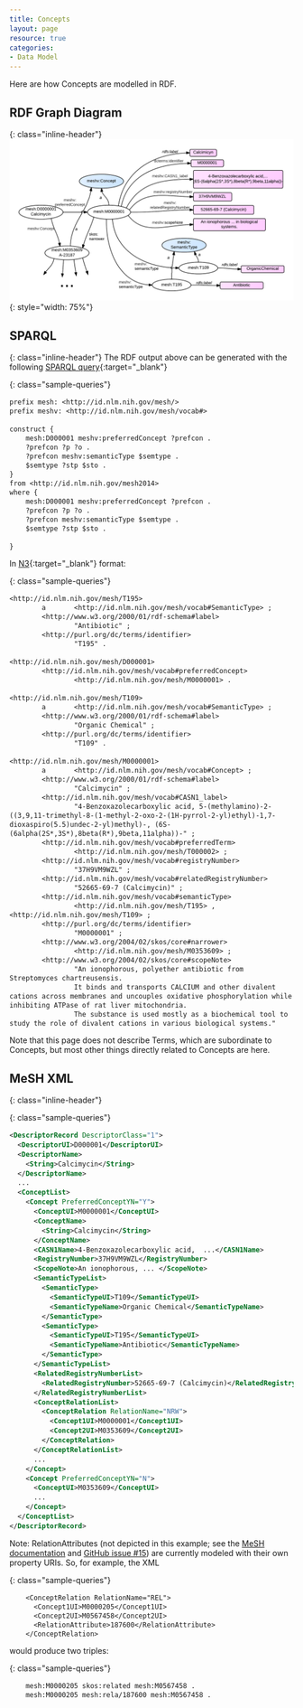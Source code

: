 ```yaml
---
title: Concepts
layout: page
resource: true
categories:
- Data Model
---
```

Here are how Concepts are modelled in RDF.

## RDF Graph Diagram
{: class="inline-header"}
![Concept RDF Graph Diagram](images/Concepts.png){: style="width: 75%"}


## SPARQL
{: class="inline-header"}
The RDF output above can be generated with the following [SPARQL query](http://iddev.nlm.nih.gov/mesh/sparql?query=PREFIX+rdf%3A+%3Chttp%3A%2F%2Fwww.w3.org%2F1999%2F02%2F22-rdf-syntax-ns%23%3E%0D%0APREFIX+rdfs%3A+%3Chttp%3A%2F%2Fwww.w3.org%2F2000%2F01%2Frdf-schema%23%3E%0D%0APREFIX+owl%3A+%3Chttp%3A%2F%2Fwww.w3.org%2F2002%2F07%2Fowl%23%3E%0D%0APREFIX+xsd%3A+%3Chttp%3A%2F%2Fwww.w3.org%2F2001%2FXMLSchema%23%3E%0D%0APREFIX+dc%3A+%3Chttp%3A%2F%2Fpurl.org%2Fdc%2Felements%2F1.1%2F%3E%0D%0APREFIX+dcterms%3A+%3Chttp%3A%2F%2Fpurl.org%2Fdc%2Fterms%2F%3E%0D%0APREFIX+dbpedia2%3A+%3Chttp%3A%2F%2Fdbpedia.org%2Fproperty%2F%3E%0D%0APREFIX+dbpedia%3A+%3Chttp%3A%2F%2Fdbpedia.org%2F%3E%0D%0APREFIX+foaf%3A+%3Chttp%3A%2F%2Fxmlns.com%2Ffoaf%2F0.1%2F%3E%0D%0APREFIX+skos%3A+%3Chttp%3A%2F%2Fwww.w3.org%2F2004%2F02%2Fskos%2Fcore%23%3E%0D%0APREFIX+meshv%3A+%3Chttp%3A%2F%2Fid.nlm.nih.gov%2Fmesh%2Fvocab%23%3E%0D%0APREFIX+mesh%3A+%3Chttp%3A%2F%2Fid.nlm.nih.gov%2Fmesh%2F%3E%0D%0A%0D%0Aconstruct+%7B%0D%0A++++mesh%3AD000001+meshv%3ApreferredConcept+%3Fprefcon+.%0D%0A++++%3Fprefcon+%3Fp+%3Fo+.%0D%0A++++%3Fprefcon+meshv%3AsemanticType+%24semtype+.%0D%0A++++%24semtype+%3Fstp+%24sto+.%0D%0A%7D%0D%0Afrom+%3Chttp%3A%2F%2Fid.nlm.nih.gov%2Fmesh2014%3E%0D%0Awhere+%7B%0D%0A++++mesh%3AD000001+meshv%3ApreferredConcept+%3Fprefcon+.%0D%0A++++%3Fprefcon+%3Fp+%3Fo+.%0D%0A++++%3Fprefcon+meshv%3AsemanticType+%24semtype+.%0D%0A++++%24semtype+%3Fstp+%24sto+.%0D%0A%0D%0A%7D&render=HTML&limit=50&offset=0#lodestart-sparql-results){:target="_blank"}

{: class="sample-queries"}
```sparql
prefix mesh: <http://id.nlm.nih.gov/mesh/>
prefix meshv: <http://id.nlm.nih.gov/mesh/vocab#>

construct {
    mesh:D000001 meshv:preferredConcept ?prefcon .
    ?prefcon ?p ?o .
    ?prefcon meshv:semanticType $semtype .
    $semtype ?stp $sto .
}
from <http://id.nlm.nih.gov/mesh2014>
where {
    mesh:D000001 meshv:preferredConcept ?prefcon .
    ?prefcon ?p ?o .
    ?prefcon meshv:semanticType $semtype .
    $semtype ?stp $sto .

}
```

In [N3](http://iddev.nlm.nih.gov/mesh/servlet/query?query=PREFIX%20rdf%3A%20%3Chttp%3A%2F%2Fwww.w3.org%2F1999%2F02%2F22-rdf-syntax-ns%23%3E%0D%0APREFIX%20rdfs%3A%20%3Chttp%3A%2F%2Fwww.w3.org%2F2000%2F01%2Frdf-schema%23%3E%0D%0APREFIX%20owl%3A%20%3Chttp%3A%2F%2Fwww.w3.org%2F2002%2F07%2Fowl%23%3E%0D%0APREFIX%20xsd%3A%20%3Chttp%3A%2F%2Fwww.w3.org%2F2001%2FXMLSchema%23%3E%0D%0APREFIX%20dc%3A%20%3Chttp%3A%2F%2Fpurl.org%2Fdc%2Felements%2F1.1%2F%3E%0D%0APREFIX%20dcterms%3A%20%3Chttp%3A%2F%2Fpurl.org%2Fdc%2Fterms%2F%3E%0D%0APREFIX%20dbpedia2%3A%20%3Chttp%3A%2F%2Fdbpedia.org%2Fproperty%2F%3E%0D%0APREFIX%20dbpedia%3A%20%3Chttp%3A%2F%2Fdbpedia.org%2F%3E%0D%0APREFIX%20foaf%3A%20%3Chttp%3A%2F%2Fxmlns.com%2Ffoaf%2F0.1%2F%3E%0D%0APREFIX%20skos%3A%20%3Chttp%3A%2F%2Fwww.w3.org%2F2004%2F02%2Fskos%2Fcore%23%3E%0D%0APREFIX%20meshv%3A%20%3Chttp%3A%2F%2Fid.nlm.nih.gov%2Fmesh%2Fvocab%23%3E%0D%0APREFIX%20mesh%3A%20%3Chttp%3A%2F%2Fid.nlm.nih.gov%2Fmesh%2F%3E%0D%0A%0D%0Aconstruct%20%7B%0D%0A%20%20%20%20mesh%3AD000001%20meshv%3ApreferredConcept%20%3Fprefcon%20.%0D%0A%20%20%20%20%3Fprefcon%20%3Fp%20%3Fo%20.%0D%0A%20%20%20%20%3Fprefcon%20meshv%3AsemanticType%20%24semtype%20.%0D%0A%20%20%20%20%24semtype%20%3Fstp%20%24sto%20.%0D%0A%7D%0D%0Afrom%20%3Chttp%3A%2F%2Fid.nlm.nih.gov%2Fmesh2014%3E%0D%0Awhere%20%7B%0D%0A%20%20%20%20mesh%3AD000001%20meshv%3ApreferredConcept%20%3Fprefcon%20.%0D%0A%20%20%20%20%3Fprefcon%20%3Fp%20%3Fo%20.%0D%0A%20%20%20%20%3Fprefcon%20meshv%3AsemanticType%20%24semtype%20.%0D%0A%20%20%20%20%24semtype%20%3Fstp%20%24sto%20.%0D%0A%0D%0A%7D&format=N3){:target="_blank"} format:

{: class="sample-queries"}
```
<http://id.nlm.nih.gov/mesh/T195>
        a       <http://id.nlm.nih.gov/mesh/vocab#SemanticType> ;
        <http://www.w3.org/2000/01/rdf-schema#label>
                "Antibiotic" ;
        <http://purl.org/dc/terms/identifier>
                "T195" .

<http://id.nlm.nih.gov/mesh/D000001>
        <http://id.nlm.nih.gov/mesh/vocab#preferredConcept>
                <http://id.nlm.nih.gov/mesh/M0000001> .

<http://id.nlm.nih.gov/mesh/T109>
        a       <http://id.nlm.nih.gov/mesh/vocab#SemanticType> ;
        <http://www.w3.org/2000/01/rdf-schema#label>
                "Organic Chemical" ;
        <http://purl.org/dc/terms/identifier>
                "T109" .

<http://id.nlm.nih.gov/mesh/M0000001>
        a       <http://id.nlm.nih.gov/mesh/vocab#Concept> ;
        <http://www.w3.org/2000/01/rdf-schema#label>
                "Calcimycin" ;
        <http://id.nlm.nih.gov/mesh/vocab#CASN1_label>
                "4-Benzoxazolecarboxylic acid, 5-(methylamino)-2-((3,9,11-trimethyl-8-(1-methyl-2-oxo-2-(1H-pyrrol-2-yl)ethyl)-1,7-dioxaspiro(5.5)undec-2-yl)methyl)-, (6S-(6alpha(2S*,3S*),8beta(R*),9beta,11alpha))-" ;
        <http://id.nlm.nih.gov/mesh/vocab#preferredTerm>
                <http://id.nlm.nih.gov/mesh/T000002> ;
        <http://id.nlm.nih.gov/mesh/vocab#registryNumber>
                "37H9VM9WZL" ;
        <http://id.nlm.nih.gov/mesh/vocab#relatedRegistryNumber>
                "52665-69-7 (Calcimycin)" ;
        <http://id.nlm.nih.gov/mesh/vocab#semanticType>
                <http://id.nlm.nih.gov/mesh/T195> , <http://id.nlm.nih.gov/mesh/T109> ;
        <http://purl.org/dc/terms/identifier>
                "M0000001" ;
        <http://www.w3.org/2004/02/skos/core#narrower>
                <http://id.nlm.nih.gov/mesh/M0353609> ;
        <http://www.w3.org/2004/02/skos/core#scopeNote>
                "An ionophorous, polyether antibiotic from Streptomyces chartreusensis.
                It binds and transports CALCIUM and other divalent cations across membranes and uncouples oxidative phosphorylation while inhibiting ATPase of rat liver mitochondria.
                The substance is used mostly as a biochemical tool to study the role of divalent cations in various biological systems."

```




Note that this page does not describe Terms, which are subordinate to Concepts, but most other things directly related to Concepts are here.

## MeSH XML
{: class="inline-header"}

{: class="sample-queries"}
```xml
<DescriptorRecord DescriptorClass="1">
  <DescriptorUI>D000001</DescriptorUI>
  <DescriptorName>
    <String>Calcimycin</String>
  </DescriptorName>
  ...
  <ConceptList>
    <Concept PreferredConceptYN="Y">
      <ConceptUI>M0000001</ConceptUI>
      <ConceptName>
        <String>Calcimycin</String>
      </ConceptName>
      <CASN1Name>4-Benzoxazolecarboxylic acid,  ...</CASN1Name>
      <RegistryNumber>37H9VM9WZL</RegistryNumber>
      <ScopeNote>An ionophorous, ... </ScopeNote>
      <SemanticTypeList>
        <SemanticType>
          <SemanticTypeUI>T109</SemanticTypeUI>
          <SemanticTypeName>Organic Chemical</SemanticTypeName>
        </SemanticType>
        <SemanticType>
          <SemanticTypeUI>T195</SemanticTypeUI>
          <SemanticTypeName>Antibiotic</SemanticTypeName>
        </SemanticType>
      </SemanticTypeList>
      <RelatedRegistryNumberList>
        <RelatedRegistryNumber>52665-69-7 (Calcimycin)</RelatedRegistryNumber>
      </RelatedRegistryNumberList>
      <ConceptRelationList>
        <ConceptRelation RelationName="NRW">
          <Concept1UI>M0000001</Concept1UI>
          <Concept2UI>M0353609</Concept2UI>
        </ConceptRelation>
      </ConceptRelationList>
      ...
    </Concept>
    <Concept PreferredConceptYN="N">
      <ConceptUI>M0353609</ConceptUI>
      ...
    </Concept>
  </ConceptList>
</DescriptorRecord>
```

Note:  RelationAttributes (not depicted in this example; see the [MeSH documentation](http://www.nlm.nih.gov/mesh/xml_data_elements.html#RelationAttribute) and [GitHub issue #15](https://github.com/HHS/mesh-rdf/issues/15#issuecomment-50952078)) are currently modeled with their own property URIs.  So, for example, the XML

{: class="sample-queries"}
```
    <ConceptRelation RelationName="REL">
      <Concept1UI>M0000205</Concept1UI>
      <Concept2UI>M0567458</Concept2UI>
      <RelationAttribute>187600</RelationAttribute>
    </ConceptRelation>
```

  would produce two triples:

{: class="sample-queries"}
```
    mesh:M0000205 skos:related mesh:M0567458 .
    mesh:M0000205 mesh:rela/187600 mesh:M0567458 .
```



